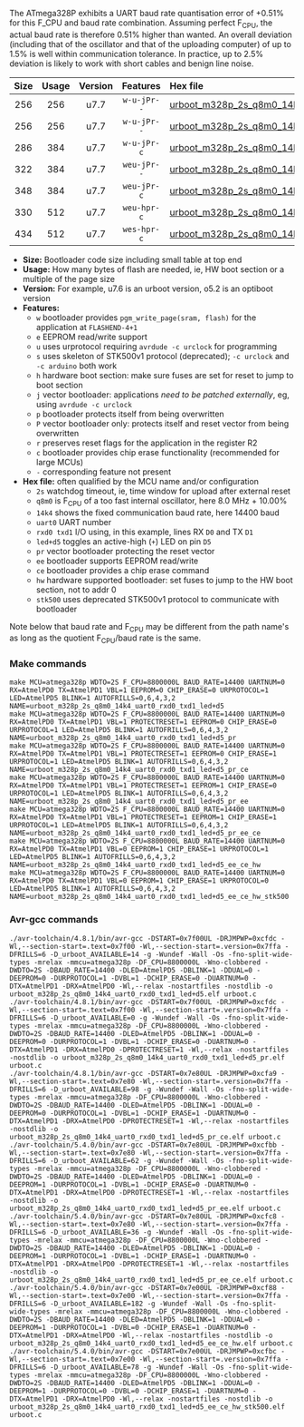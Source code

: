 The ATmega328P exhibits a UART baud rate quantisation error of +0.51% for this F_CPU and baud rate combination. Assuming perfect F<sub>CPU</sub>, the actual baud rate is therefore 0.51% higher than wanted. An overall deviation (including that of the oscillator and that of the uploading computer) of up to 1.5% is well within communication tolerance. In practice, up to 2.5% deviation is likely to work with short cables and benign line noise.

|Size|Usage|Version|Features|Hex file|
|:-:|:-:|:-:|:-:|:--|
|256|256|u7.7|`w-u-jPr--`|[urboot_m328p_2s_q8m0_14k4_uart0_rxd0_txd1_led+d5.hex](https://raw.githubusercontent.com/stefanrueger/urboot.hex/main/boards/urclockusb/atmega328p/watchdog_2_s/internal_oscillator_q%2B10.00%25/%2B8m000000_hz/%2B%2B14k4_baud/uart0_rxd0_txd1/led%2Bd5/urboot_m328p_2s_q8m0_14k4_uart0_rxd0_txd1_led%2Bd5.hex)|
|256|256|u7.7|`w-u-jPr--`|[urboot_m328p_2s_q8m0_14k4_uart0_rxd0_txd1_led+d5_pr.hex](https://raw.githubusercontent.com/stefanrueger/urboot.hex/main/boards/urclockusb/atmega328p/watchdog_2_s/internal_oscillator_q%2B10.00%25/%2B8m000000_hz/%2B%2B14k4_baud/uart0_rxd0_txd1/led%2Bd5/urboot_m328p_2s_q8m0_14k4_uart0_rxd0_txd1_led%2Bd5_pr.hex)|
|286|384|u7.7|`w-u-jPr-c`|[urboot_m328p_2s_q8m0_14k4_uart0_rxd0_txd1_led+d5_pr_ce.hex](https://raw.githubusercontent.com/stefanrueger/urboot.hex/main/boards/urclockusb/atmega328p/watchdog_2_s/internal_oscillator_q%2B10.00%25/%2B8m000000_hz/%2B%2B14k4_baud/uart0_rxd0_txd1/led%2Bd5/urboot_m328p_2s_q8m0_14k4_uart0_rxd0_txd1_led%2Bd5_pr_ce.hex)|
|322|384|u7.7|`weu-jPr--`|[urboot_m328p_2s_q8m0_14k4_uart0_rxd0_txd1_led+d5_pr_ee.hex](https://raw.githubusercontent.com/stefanrueger/urboot.hex/main/boards/urclockusb/atmega328p/watchdog_2_s/internal_oscillator_q%2B10.00%25/%2B8m000000_hz/%2B%2B14k4_baud/uart0_rxd0_txd1/led%2Bd5/urboot_m328p_2s_q8m0_14k4_uart0_rxd0_txd1_led%2Bd5_pr_ee.hex)|
|348|384|u7.7|`weu-jPr-c`|[urboot_m328p_2s_q8m0_14k4_uart0_rxd0_txd1_led+d5_pr_ee_ce.hex](https://raw.githubusercontent.com/stefanrueger/urboot.hex/main/boards/urclockusb/atmega328p/watchdog_2_s/internal_oscillator_q%2B10.00%25/%2B8m000000_hz/%2B%2B14k4_baud/uart0_rxd0_txd1/led%2Bd5/urboot_m328p_2s_q8m0_14k4_uart0_rxd0_txd1_led%2Bd5_pr_ee_ce.hex)|
|330|512|u7.7|`weu-hpr-c`|[urboot_m328p_2s_q8m0_14k4_uart0_rxd0_txd1_led+d5_ee_ce_hw.hex](https://raw.githubusercontent.com/stefanrueger/urboot.hex/main/boards/urclockusb/atmega328p/watchdog_2_s/internal_oscillator_q%2B10.00%25/%2B8m000000_hz/%2B%2B14k4_baud/uart0_rxd0_txd1/led%2Bd5/urboot_m328p_2s_q8m0_14k4_uart0_rxd0_txd1_led%2Bd5_ee_ce_hw.hex)|
|434|512|u7.7|`wes-hpr-c`|[urboot_m328p_2s_q8m0_14k4_uart0_rxd0_txd1_led+d5_ee_ce_hw_stk500.hex](https://raw.githubusercontent.com/stefanrueger/urboot.hex/main/boards/urclockusb/atmega328p/watchdog_2_s/internal_oscillator_q%2B10.00%25/%2B8m000000_hz/%2B%2B14k4_baud/uart0_rxd0_txd1/led%2Bd5/urboot_m328p_2s_q8m0_14k4_uart0_rxd0_txd1_led%2Bd5_ee_ce_hw_stk500.hex)|

- **Size:** Bootloader code size including small table at top end
- **Usage:** How many bytes of flash are needed, ie, HW boot section or a multiple of the page size
- **Version:** For example, u7.6 is an urboot version, o5.2 is an optiboot version
- **Features:**
  + `w` bootloader provides `pgm_write_page(sram, flash)` for the application at `FLASHEND-4+1`
  + `e` EEPROM read/write support
  + `u` uses urprotocol requiring `avrdude -c urclock` for programming
  + `s` uses skeleton of STK500v1 protocol (deprecated); `-c urclock` and `-c arduino` both work
  + `h` hardware boot section: make sure fuses are set for reset to jump to boot section
  + `j` vector bootloader: applications *need to be patched externally*, eg, using `avrdude -c urclock`
  + `p` bootloader protects itself from being overwritten
  + `P` vector bootloader only: protects itself and reset vector from being overwritten
  + `r` preserves reset flags for the application in the register R2
  + `c` bootloader provides chip erase functionality (recommended for large MCUs)
  + `-` corresponding feature not present
- **Hex file:** often qualified by the MCU name and/or configuration
  + `2s` watchdog timeout, ie, time window for upload after external reset
  + `q8m0` is F<sub>CPU</sub> of a too fast internal oscillator, here 8.0 MHz + 10.00%
  + `14k4` shows the fixed communication baud rate, here 14400 baud
  + `uart0` UART number
  + `rxd0 txd1` I/O using, in this example, lines RX `D0` and TX `D1`
  + `led+d5` toggles an active-high (`+`) LED on pin `D5`
  + `pr` vector bootloader protecting the reset vector
  + `ee` bootloader supports EEPROM read/write
  + `ce` bootloader provides a chip erase command
  + `hw` hardware supported bootloader: set fuses to jump to the HW boot section, not to addr 0
  + `stk500` uses deprecated STK500v1 protocol to communicate with bootloader


Note below that baud rate and F<sub>CPU</sub> may be different from the path name's as long as the quotient F<sub>CPU</sub>/baud rate is the same.

### Make commands
```
make MCU=atmega328p WDTO=2S F_CPU=8800000L BAUD_RATE=14400 UARTNUM=0 RX=AtmelPD0 TX=AtmelPD1 VBL=1 EEPROM=0 CHIP_ERASE=0 URPROTOCOL=1 LED=AtmelPD5 BLINK=1 AUTOFRILLS=0,6,4,3,2 NAME=urboot_m328p_2s_q8m0_14k4_uart0_rxd0_txd1_led+d5
make MCU=atmega328p WDTO=2S F_CPU=8800000L BAUD_RATE=14400 UARTNUM=0 RX=AtmelPD0 TX=AtmelPD1 VBL=1 PROTECTRESET=1 EEPROM=0 CHIP_ERASE=0 URPROTOCOL=1 LED=AtmelPD5 BLINK=1 AUTOFRILLS=0,6,4,3,2 NAME=urboot_m328p_2s_q8m0_14k4_uart0_rxd0_txd1_led+d5_pr
make MCU=atmega328p WDTO=2S F_CPU=8800000L BAUD_RATE=14400 UARTNUM=0 RX=AtmelPD0 TX=AtmelPD1 VBL=1 PROTECTRESET=1 EEPROM=0 CHIP_ERASE=1 URPROTOCOL=1 LED=AtmelPD5 BLINK=1 AUTOFRILLS=0,6,4,3,2 NAME=urboot_m328p_2s_q8m0_14k4_uart0_rxd0_txd1_led+d5_pr_ce
make MCU=atmega328p WDTO=2S F_CPU=8800000L BAUD_RATE=14400 UARTNUM=0 RX=AtmelPD0 TX=AtmelPD1 VBL=1 PROTECTRESET=1 EEPROM=1 CHIP_ERASE=0 URPROTOCOL=1 LED=AtmelPD5 BLINK=1 AUTOFRILLS=0,6,4,3,2 NAME=urboot_m328p_2s_q8m0_14k4_uart0_rxd0_txd1_led+d5_pr_ee
make MCU=atmega328p WDTO=2S F_CPU=8800000L BAUD_RATE=14400 UARTNUM=0 RX=AtmelPD0 TX=AtmelPD1 VBL=1 PROTECTRESET=1 EEPROM=1 CHIP_ERASE=1 URPROTOCOL=1 LED=AtmelPD5 BLINK=1 AUTOFRILLS=0,6,4,3,2 NAME=urboot_m328p_2s_q8m0_14k4_uart0_rxd0_txd1_led+d5_pr_ee_ce
make MCU=atmega328p WDTO=2S F_CPU=8800000L BAUD_RATE=14400 UARTNUM=0 RX=AtmelPD0 TX=AtmelPD1 VBL=0 EEPROM=1 CHIP_ERASE=1 URPROTOCOL=1 LED=AtmelPD5 BLINK=1 AUTOFRILLS=0,6,4,3,2 NAME=urboot_m328p_2s_q8m0_14k4_uart0_rxd0_txd1_led+d5_ee_ce_hw
make MCU=atmega328p WDTO=2S F_CPU=8800000L BAUD_RATE=14400 UARTNUM=0 RX=AtmelPD0 TX=AtmelPD1 VBL=0 EEPROM=1 CHIP_ERASE=1 URPROTOCOL=0 LED=AtmelPD5 BLINK=1 AUTOFRILLS=0,6,4,3,2 NAME=urboot_m328p_2s_q8m0_14k4_uart0_rxd0_txd1_led+d5_ee_ce_hw_stk500
```

### Avr-gcc commands
```
./avr-toolchain/4.8.1/bin/avr-gcc -DSTART=0x7f00UL -DRJMPWP=0xcfdc -Wl,--section-start=.text=0x7f00 -Wl,--section-start=.version=0x7ffa -DFRILLS=6 -D_urboot_AVAILABLE=14 -g -Wundef -Wall -Os -fno-split-wide-types -mrelax -mmcu=atmega328p -DF_CPU=8800000L -Wno-clobbered -DWDTO=2S -DBAUD_RATE=14400 -DLED=AtmelPD5 -DBLINK=1 -DDUAL=0 -DEEPROM=0 -DURPROTOCOL=1 -DVBL=1 -DCHIP_ERASE=0 -DUARTNUM=0 -DTX=AtmelPD1 -DRX=AtmelPD0 -Wl,--relax -nostartfiles -nostdlib -o urboot_m328p_2s_q8m0_14k4_uart0_rxd0_txd1_led+d5.elf urboot.c
./avr-toolchain/4.8.1/bin/avr-gcc -DSTART=0x7f00UL -DRJMPWP=0xcfdc -Wl,--section-start=.text=0x7f00 -Wl,--section-start=.version=0x7ffa -DFRILLS=6 -D_urboot_AVAILABLE=0 -g -Wundef -Wall -Os -fno-split-wide-types -mrelax -mmcu=atmega328p -DF_CPU=8800000L -Wno-clobbered -DWDTO=2S -DBAUD_RATE=14400 -DLED=AtmelPD5 -DBLINK=1 -DDUAL=0 -DEEPROM=0 -DURPROTOCOL=1 -DVBL=1 -DCHIP_ERASE=0 -DUARTNUM=0 -DTX=AtmelPD1 -DRX=AtmelPD0 -DPROTECTRESET=1 -Wl,--relax -nostartfiles -nostdlib -o urboot_m328p_2s_q8m0_14k4_uart0_rxd0_txd1_led+d5_pr.elf urboot.c
./avr-toolchain/4.8.1/bin/avr-gcc -DSTART=0x7e80UL -DRJMPWP=0xcfa9 -Wl,--section-start=.text=0x7e80 -Wl,--section-start=.version=0x7ffa -DFRILLS=6 -D_urboot_AVAILABLE=98 -g -Wundef -Wall -Os -fno-split-wide-types -mrelax -mmcu=atmega328p -DF_CPU=8800000L -Wno-clobbered -DWDTO=2S -DBAUD_RATE=14400 -DLED=AtmelPD5 -DBLINK=1 -DDUAL=0 -DEEPROM=0 -DURPROTOCOL=1 -DVBL=1 -DCHIP_ERASE=1 -DUARTNUM=0 -DTX=AtmelPD1 -DRX=AtmelPD0 -DPROTECTRESET=1 -Wl,--relax -nostartfiles -nostdlib -o urboot_m328p_2s_q8m0_14k4_uart0_rxd0_txd1_led+d5_pr_ce.elf urboot.c
./avr-toolchain/5.4.0/bin/avr-gcc -DSTART=0x7e80UL -DRJMPWP=0xcfbb -Wl,--section-start=.text=0x7e80 -Wl,--section-start=.version=0x7ffa -DFRILLS=6 -D_urboot_AVAILABLE=62 -g -Wundef -Wall -Os -fno-split-wide-types -mrelax -mmcu=atmega328p -DF_CPU=8800000L -Wno-clobbered -DWDTO=2S -DBAUD_RATE=14400 -DLED=AtmelPD5 -DBLINK=1 -DDUAL=0 -DEEPROM=1 -DURPROTOCOL=1 -DVBL=1 -DCHIP_ERASE=0 -DUARTNUM=0 -DTX=AtmelPD1 -DRX=AtmelPD0 -DPROTECTRESET=1 -Wl,--relax -nostartfiles -nostdlib -o urboot_m328p_2s_q8m0_14k4_uart0_rxd0_txd1_led+d5_pr_ee.elf urboot.c
./avr-toolchain/5.4.0/bin/avr-gcc -DSTART=0x7e80UL -DRJMPWP=0xcfc8 -Wl,--section-start=.text=0x7e80 -Wl,--section-start=.version=0x7ffa -DFRILLS=6 -D_urboot_AVAILABLE=36 -g -Wundef -Wall -Os -fno-split-wide-types -mrelax -mmcu=atmega328p -DF_CPU=8800000L -Wno-clobbered -DWDTO=2S -DBAUD_RATE=14400 -DLED=AtmelPD5 -DBLINK=1 -DDUAL=0 -DEEPROM=1 -DURPROTOCOL=1 -DVBL=1 -DCHIP_ERASE=1 -DUARTNUM=0 -DTX=AtmelPD1 -DRX=AtmelPD0 -DPROTECTRESET=1 -Wl,--relax -nostartfiles -nostdlib -o urboot_m328p_2s_q8m0_14k4_uart0_rxd0_txd1_led+d5_pr_ee_ce.elf urboot.c
./avr-toolchain/5.4.0/bin/avr-gcc -DSTART=0x7e00UL -DRJMPWP=0xcf88 -Wl,--section-start=.text=0x7e00 -Wl,--section-start=.version=0x7ffa -DFRILLS=6 -D_urboot_AVAILABLE=182 -g -Wundef -Wall -Os -fno-split-wide-types -mrelax -mmcu=atmega328p -DF_CPU=8800000L -Wno-clobbered -DWDTO=2S -DBAUD_RATE=14400 -DLED=AtmelPD5 -DBLINK=1 -DDUAL=0 -DEEPROM=1 -DURPROTOCOL=1 -DVBL=0 -DCHIP_ERASE=1 -DUARTNUM=0 -DTX=AtmelPD1 -DRX=AtmelPD0 -Wl,--relax -nostartfiles -nostdlib -o urboot_m328p_2s_q8m0_14k4_uart0_rxd0_txd1_led+d5_ee_ce_hw.elf urboot.c
./avr-toolchain/5.4.0/bin/avr-gcc -DSTART=0x7e00UL -DRJMPWP=0xcfbc -Wl,--section-start=.text=0x7e00 -Wl,--section-start=.version=0x7ffa -DFRILLS=6 -D_urboot_AVAILABLE=78 -g -Wundef -Wall -Os -fno-split-wide-types -mrelax -mmcu=atmega328p -DF_CPU=8800000L -Wno-clobbered -DWDTO=2S -DBAUD_RATE=14400 -DLED=AtmelPD5 -DBLINK=1 -DDUAL=0 -DEEPROM=1 -DURPROTOCOL=0 -DVBL=0 -DCHIP_ERASE=1 -DUARTNUM=0 -DTX=AtmelPD1 -DRX=AtmelPD0 -Wl,--relax -nostartfiles -nostdlib -o urboot_m328p_2s_q8m0_14k4_uart0_rxd0_txd1_led+d5_ee_ce_hw_stk500.elf urboot.c
```

